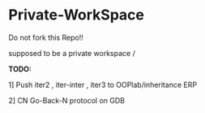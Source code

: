 # Private-WorkSpace

Do not fork this Repo!!

supposed to be a private workspace /

**TODO:**

1] Push iter2 , iter-inter , iter3 to OOPlab/inheritance ERP

2] CN Go-Back-N protocol on GDB
